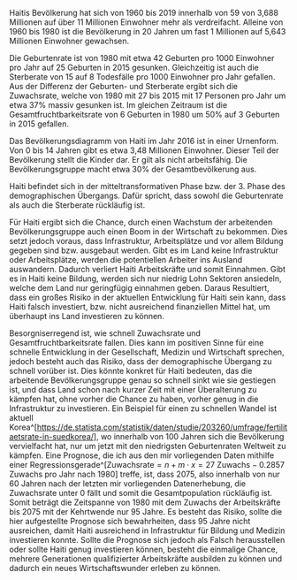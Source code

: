 Haitis Bevölkerung hat sich von 1960 bis 2019 innerhalb von 59 von 3,688 Millionen auf über 11 Millionen Einwohner mehr als verdreifacht. Alleine von 1960 bis 1980 ist die Bevölkerung in 20 Jahren um fast 1 Millionen auf 5,643 Millionen Einwohner gewachsen.

Die Geburtenrate ist von 1980 mit etwa 42 Geburten pro 1000 Einwohner pro Jahr auf 25 Geburten in 2015 gesunken. Gleichzeitig ist auch die Sterberate von 15 auf 8 Todesfälle pro 1000 Einwohner pro Jahr gefallen. Aus der Differenz der Geburten- und Sterberate ergibt sich die Zuwachsrate, welche von 1980 mit 27 bis 2015 mit 17 Personen pro Jahr um etwa 37% massiv gesunken ist. Im gleichen Zeitraum ist die Gesamtfruchtbarkeitsrate von 6 Geburten in 1980 um 50% auf 3 Geburten in 2015 gefallen.

Das Bevölkerungsdiagramm von Haiti im Jahr 2016 ist in einer Urnenform. Von 0 bis 14 Jahren gibt es etwa 3,48 Millionen Einwohner. Dieser Teil der Bevölkerung stellt die Kinder dar. Er gilt als nicht arbeitsfähig. Die Bevölkerungsgruppe macht etwa 30% der Gesamtbevölkerung aus.

Haiti befindet sich in der mitteltransformativen Phase bzw. der 3. Phase des demographischen Übergangs. Dafür spricht, dass sowohl die Geburtenrate als auch die Sterberate rückläufig ist.

Für Haiti ergibt sich die Chance, durch einen Wachstum der arbeitenden Bevölkerungsgruppe auch einen Boom in der Wirtschaft zu bekommen. Dies setzt jedoch voraus, dass Infrastruktur, Arbeitsplätze und vor allem Bildung gegeben sind bzw. ausgebaut werden. Gibt es im Land keine Infrastruktur oder Arbeitsplätze, werden die potentiellen Arbeiter ins Ausland auswandern. Dadurch verliert Haiti Arbeitskräfte und somit Einnahmen. Gibt es in Haiti keine Bildung, werden sich nur niedrig Lohn Sektoren ansiedeln, welche dem Land nur geringfügig einnahmen geben. Daraus Resultiert, dass ein großes Risiko in der aktuellen Entwicklung für Haiti sein kann, dass Haiti falsch investiert, bzw. nicht ausreichend finanziellen Mittel hat, um überhaupt ins Land investieren zu können.

Besorgniserregend ist, wie schnell Zuwachsrate und Gesamtfruchtbarkeitsrate fallen. Dies kann im positiven Sinne für eine schnelle Entwicklung in der Gesellschaft, Medizin und Wirtschaft sprechen, jedoch besteht auch das Risiko, dass der demographische Übergang zu schnell vorüber ist. Dies könnte konkret für Haiti bedeuten, das die arbeitende Bevölkerungsgruppe genau so schnell sinkt wie sie gestiegen ist, und dass Land schon nach kurzer Zeit mit einer Überalterung zu kämpfen hat, ohne vorher die Chance zu haben, vorher genug in die Infrastruktur zu investieren. Ein Beispiel für einen zu schnellen Wandel ist aktuell Korea^[https://de.statista.com/statistik/daten/studie/203260/umfrage/fertilitaetsrate-in-suedkorea/], wo innerhalb von 100 Jahren sich die Bevölkerung vervielfacht hat, nur um jetzt mit den niedrigsten Geburtenraten Weltweit zu kämpfen. Eine Prognose, die ich aus den mir vorliegenden Daten mithilfe einer Regressionsgerade^[$\text{Zuwachsrate}=n + m\cdot x=27\text{ Zuwachs}-0.2857\text{ Zuwachs pro Jahr nach 1980}$] treffe, ist, dass 2075, also innerhalb von nur 60 Jahren nach der letzten mir vorliegenden Datenerhebung, die Zuwachsrate unter 0 fällt und somit die Gesamtpopulation rückläufig ist. Somit beträgt die Zeitspanne von 1980 mit dem Zuwachs der Arbeitskräfte bis 2075 mit der Kehrtwende nur 95 Jahre. Es besteht das Risiko, sollte die hier aufgestellte Prognose sich bewahrheiten, dass 95 Jahre nicht ausreichen, damit Haiti ausreichend in Infrastruktur für Bildung und Medizin investieren konnte.
Sollte die Prognose sich jedoch als Falsch herausstellen oder sollte Haiti genug investieren können, besteht die einmalige Chance, mehrere Generationen qualifizierter Arbeitskräfte ausbilden zu können und dadurch ein neues Wirtschaftswunder erleben zu können.
